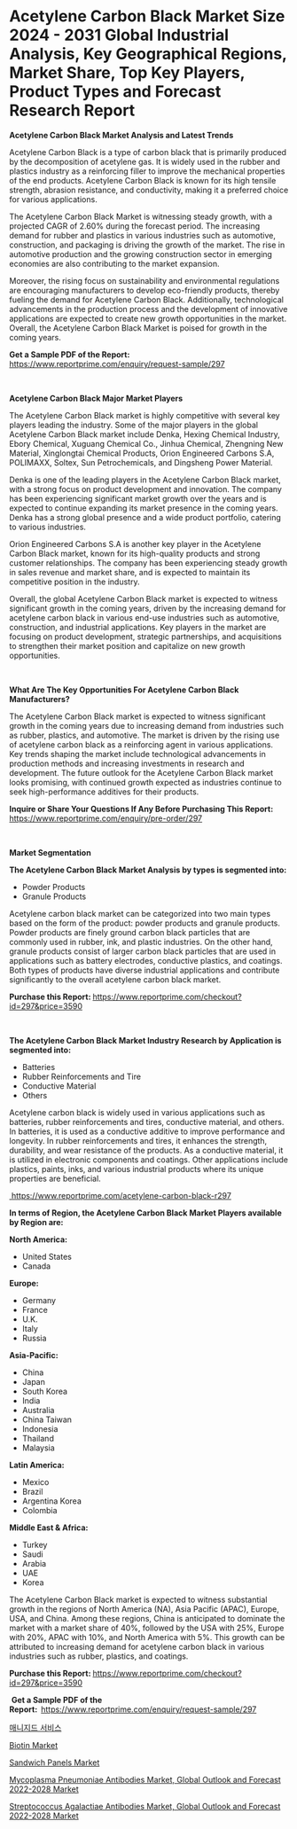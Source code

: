 <p><h1>Acetylene Carbon Black Market Size 2024 - 2031 Global Industrial Analysis, Key Geographical Regions, Market Share, Top Key Players, Product Types and Forecast Research Report</h1></p><p><strong>Acetylene Carbon Black Market Analysis and Latest Trends</strong></p>
<p><p>Acetylene Carbon Black is a type of carbon black that is primarily produced by the decomposition of acetylene gas. It is widely used in the rubber and plastics industry as a reinforcing filler to improve the mechanical properties of the end products. Acetylene Carbon Black is known for its high tensile strength, abrasion resistance, and conductivity, making it a preferred choice for various applications.</p><p>The Acetylene Carbon Black Market is witnessing steady growth, with a projected CAGR of 2.60% during the forecast period. The increasing demand for rubber and plastics in various industries such as automotive, construction, and packaging is driving the growth of the market. The rise in automotive production and the growing construction sector in emerging economies are also contributing to the market expansion.</p><p>Moreover, the rising focus on sustainability and environmental regulations are encouraging manufacturers to develop eco-friendly products, thereby fueling the demand for Acetylene Carbon Black. Additionally, technological advancements in the production process and the development of innovative applications are expected to create new growth opportunities in the market. Overall, the Acetylene Carbon Black Market is poised for growth in the coming years.</p></p>
<p><strong>Get a Sample PDF of the Report:&nbsp;</strong> <a href="https://www.reportprime.com/enquiry/request-sample/297">https://www.reportprime.com/enquiry/request-sample/297</a></p>
<p>&nbsp;</p>
<p><strong>Acetylene Carbon Black Major Market Players</strong></p>
<p><p>The Acetylene Carbon Black market is highly competitive with several key players leading the industry. Some of the major players in the global Acetylene Carbon Black market include Denka, Hexing Chemical Industry, Ebory Chemical, Xuguang Chemical Co., Jinhua Chemical, Zhengning New Material, Xinglongtai Chemical Products, Orion Engineered Carbons S.A, POLIMAXX, Soltex, Sun Petrochemicals, and Dingsheng Power Material.</p><p>Denka is one of the leading players in the Acetylene Carbon Black market, with a strong focus on product development and innovation. The company has been experiencing significant market growth over the years and is expected to continue expanding its market presence in the coming years. Denka has a strong global presence and a wide product portfolio, catering to various industries.</p><p>Orion Engineered Carbons S.A is another key player in the Acetylene Carbon Black market, known for its high-quality products and strong customer relationships. The company has been experiencing steady growth in sales revenue and market share, and is expected to maintain its competitive position in the industry.</p><p>Overall, the global Acetylene Carbon Black market is expected to witness significant growth in the coming years, driven by the increasing demand for acetylene carbon black in various end-use industries such as automotive, construction, and industrial applications. Key players in the market are focusing on product development, strategic partnerships, and acquisitions to strengthen their market position and capitalize on new growth opportunities.</p></p>
<p>&nbsp;</p>
<p><strong>What Are The Key Opportunities For Acetylene Carbon Black Manufacturers?</strong></p>
<p><p>The Acetylene Carbon Black market is expected to witness significant growth in the coming years due to increasing demand from industries such as rubber, plastics, and automotive. The market is driven by the rising use of acetylene carbon black as a reinforcing agent in various applications. Key trends shaping the market include technological advancements in production methods and increasing investments in research and development. The future outlook for the Acetylene Carbon Black market looks promising, with continued growth expected as industries continue to seek high-performance additives for their products.</p></p>
<p><strong>Inquire or Share Your Questions If Any Before Purchasing This Report:</strong> <a href="https://www.reportprime.com/enquiry/pre-order/297">https://www.reportprime.com/enquiry/pre-order/297</a></p>
<p>&nbsp;</p>
<p><strong>Market Segmentation</strong></p>
<p><strong>The Acetylene Carbon Black Market Analysis by types is segmented into:</strong></p>
<p><ul><li>Powder Products</li><li>Granule Products</li></ul></p>
<p><p>Acetylene carbon black market can be categorized into two main types based on the form of the product: powder products and granule products. Powder products are finely ground carbon black particles that are commonly used in rubber, ink, and plastic industries. On the other hand, granule products consist of larger carbon black particles that are used in applications such as battery electrodes, conductive plastics, and coatings. Both types of products have diverse industrial applications and contribute significantly to the overall acetylene carbon black market.</p></p>
<p><strong>Purchase this Report:&nbsp;</strong><a href="https://www.reportprime.com/checkout?id=297&price=3590">https://www.reportprime.com/checkout?id=297&price=3590</a></p>
<p>&nbsp;</p>
<p><strong>The Acetylene Carbon Black Market Industry Research by Application is segmented into:</strong></p>
<p><ul><li>Batteries</li><li>Rubber Reinforcements and Tire</li><li>Conductive Material</li><li>Others</li></ul></p>
<p><p>Acetylene carbon black is widely used in various applications such as batteries, rubber reinforcements and tires, conductive material, and others. In batteries, it is used as a conductive additive to improve performance and longevity. In rubber reinforcements and tires, it enhances the strength, durability, and wear resistance of the products. As a conductive material, it is utilized in electronic components and coatings. Other applications include plastics, paints, inks, and various industrial products where its unique properties are beneficial.</p></p>
<p><a href="https://www.reportprime.com/acetylene-carbon-black-r297">&nbsp;https://www.reportprime.com/acetylene-carbon-black-r297</a></p>
<p><strong>In terms of Region, the Acetylene Carbon Black Market Players available by Region are:</strong></p>
<p>
    <p> <strong> North America: </strong>
        <ul>
            <li>United States</li>
            <li>Canada</li>
        </ul>
        </p> 
    <p> <strong> Europe: </strong>
        <ul>
            <li>Germany</li>
            <li>France</li>
            <li>U.K.</li>
            <li>Italy</li>
            <li>Russia</li>
        </ul>
        </p> 
    <p> <strong> Asia-Pacific: </strong>
        <ul>
            <li>China</li>
            <li>Japan</li>
            <li>South Korea</li>
            <li>India</li>
            <li>Australia</li>
            <li>China Taiwan</li>
            <li>Indonesia</li>
            <li>Thailand</li>
            <li>Malaysia</li>
        </ul>
        </p> 
    <p> <strong> Latin America: </strong>
        <ul>
            <li>Mexico</li>
            <li>Brazil</li>
            <li>Argentina Korea</li>
            <li>Colombia</li>
        </ul>
        </p> 
    <p> <strong> Middle East & Africa: </strong>
        <ul>
            <li>Turkey</li>
            <li>Saudi</li>
            <li>Arabia</li>
            <li>UAE</li>
            <li>Korea</li>
        </ul>
    </p>
    </p>
<p><p>The Acetylene Carbon Black market is expected to witness substantial growth in the regions of North America (NA), Asia Pacific (APAC), Europe, USA, and China. Among these regions, China is anticipated to dominate the market with a market share of 40%, followed by the USA with 25%, Europe with 20%, APAC with 10%, and North America with 5%. This growth can be attributed to increasing demand for acetylene carbon black in various industries such as rubber, plastics, and coatings.</p></p>
<p><strong>Purchase this Report: </strong><a href="https://www.reportprime.com/checkout?id=297&price=3590">https://www.reportprime.com/checkout?id=297&price=3590</a></p>
<p>&nbsp;<strong>Get a Sample PDF of the Report:&nbsp;&nbsp;</strong><a href="https://www.reportprime.com/enquiry/request-sample/297">https://www.reportprime.com/enquiry/request-sample/297</a></p>
<p><strong></strong></p>
<p><p><a href="https://medium.com/@kellyclarkson42/2024%EB%85%84%EB%B6%80%ED%84%B0-2031%EB%85%84%EA%B9%8C%EC%A7%80%EC%9D%98-%EA%B8%80%EB%A1%9C%EB%B2%8C-%EA%B4%80%EB%A6%AC-%EC%84%9C%EB%B9%84%EC%8A%A4-%EC%8B%9C%EC%9E%A5-%EA%B8%B0%ED%9A%8C-%EB%B0%8F-%EC%98%88%EC%B8%A1-54ae39fb4012">매니지드 서비스</a></p><p><a href="https://github.com/btwcqfvq34/Market-Research-Report-List-1/blob/main/biotin-market.md">Biotin Market</a></p><p><a href="https://github.com/janetchuadff364/Market-Research-Report-List-1/blob/main/sandwich-panels-market.md">Sandwich Panels Market</a></p><p><a href="https://medium.com/@kirstencharrison82024/mycoplasma-pneumoniae-antibodies-market-global-outlook-and-forecast-2022-2028-market-forecasts-8f5134f0fc73">Mycoplasma Pneumoniae Antibodies Market, Global Outlook and Forecast 2022-2028 Market</a></p><p><a href="https://medium.com/@kirstencharrison82024/streptococcus-agalactiae-antibodies-market-global-outlook-and-forecast-2022-2028-market-outlook-b46428bbc71f">Streptococcus Agalactiae Antibodies Market, Global Outlook and Forecast 2022-2028 Market</a></p></p>